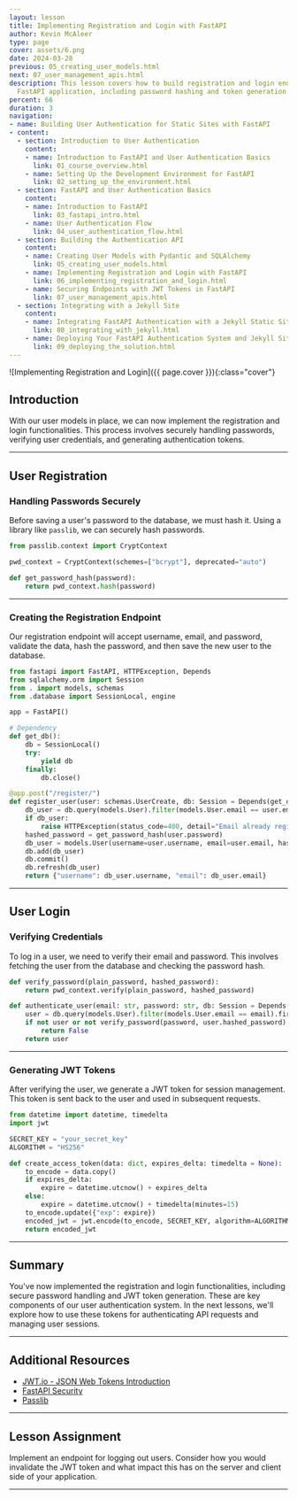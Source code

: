```yaml
---
layout: lesson
title: Implementing Registration and Login with FastAPI
author: Kevin McAleer
type: page
cover: assets/6.png
date: 2024-03-28
previous: 05_creating_user_models.html
next: 07_user_management_apis.html
description: This lesson covers how to build registration and login endpoints in your
  FastAPI application, including password hashing and token generation.
percent: 66
duration: 3
navigation:
- name: Building User Authentication for Static Sites with FastAPI
- content:
  - section: Introduction to User Authentication
    content:
    - name: Introduction to FastAPI and User Authentication Basics
      link: 01_course_overview.html
    - name: Setting Up the Development Environment for FastAPI
      link: 02_setting_up_the_environment.html
  - section: FastAPI and User Authentication Basics
    content:
    - name: Introduction to FastAPI
      link: 03_fastapi_intro.html
    - name: User Authentication Flow
      link: 04_user_authentication_flow.html
  - section: Building the Authentication API
    content:
    - name: Creating User Models with Pydantic and SQLAlchemy
      link: 05_creating_user_models.html
    - name: Implementing Registration and Login with FastAPI
      link: 06_implementing_registration_and_login.html
    - name: Securing Endpoints with JWT Tokens in FastAPI
      link: 07_user_management_apis.html
  - section: Integrating with a Jekyll Site
    content:
    - name: Integrating FastAPI Authentication with a Jekyll Static Site
      link: 08_integrating_with_jekyll.html
    - name: Deploying Your FastAPI Authentication System and Jekyll Site
      link: 09_deploying_the_solution.html
---
```



![Implementing Registration and Login]({{ page.cover }}){:class="cover"}

## Introduction

With our user models in place, we can now implement the registration and login functionalities. This process involves securely handling passwords, verifying user credentials, and generating authentication tokens.

---

## User Registration

### Handling Passwords Securely

Before saving a user's password to the database, we must hash it. Using a library like `passlib`, we can securely hash passwords.

```python
from passlib.context import CryptContext

pwd_context = CryptContext(schemes=["bcrypt"], deprecated="auto")

def get_password_hash(password):
    return pwd_context.hash(password)
```

---

### Creating the Registration Endpoint

Our registration endpoint will accept username, email, and password, validate the data, hash the password, and then save the new user to the database.

```python
from fastapi import FastAPI, HTTPException, Depends
from sqlalchemy.orm import Session
from . import models, schemas
from .database import SessionLocal, engine

app = FastAPI()

# Dependency
def get_db():
    db = SessionLocal()
    try:
        yield db
    finally:
        db.close()

@app.post("/register/")
def register_user(user: schemas.UserCreate, db: Session = Depends(get_db)):
    db_user = db.query(models.User).filter(models.User.email == user.email).first()
    if db_user:
        raise HTTPException(status_code=400, detail="Email already registered")
    hashed_password = get_password_hash(user.password)
    db_user = models.User(username=user.username, email=user.email, hashed_password=hashed_password)
    db.add(db_user)
    db.commit()
    db.refresh(db_user)
    return {"username": db_user.username, "email": db_user.email}
```

---

## User Login

### Verifying Credentials

To log in a user, we need to verify their email and password. This involves fetching the user from the database and checking the password hash.

```python
def verify_password(plain_password, hashed_password):
    return pwd_context.verify(plain_password, hashed_password)

def authenticate_user(email: str, password: str, db: Session = Depends(get_db)):
    user = db.query(models.User).filter(models.User.email == email).first()
    if not user or not verify_password(password, user.hashed_password):
        return False
    return user
```

---

### Generating JWT Tokens

After verifying the user, we generate a JWT token for session management. This token is sent back to the user and used in subsequent requests.

```python
from datetime import datetime, timedelta
import jwt

SECRET_KEY = "your_secret_key"
ALGORITHM = "HS256"

def create_access_token(data: dict, expires_delta: timedelta = None):
    to_encode = data.copy()
    if expires_delta:
        expire = datetime.utcnow() + expires_delta
    else:
        expire = datetime.utcnow() + timedelta(minutes=15)
    to_encode.update({"exp": expire})
    encoded_jwt = jwt.encode(to_encode, SECRET_KEY, algorithm=ALGORITHM)
    return encoded_jwt
```

---

## Summary

You've now implemented the registration and login functionalities, including secure password handling and JWT token generation. These are key components of our user authentication system. In the next lessons, we'll explore how to use these tokens for authenticating API requests and managing user sessions.

---

## Additional Resources

- [JWT.io - JSON Web Tokens Introduction](https://jwt.io/introduction/)
- [FastAPI Security](https://fastapi.tiangolo.com/tutorial/security/)
- [Passlib](https://passlib.readthedocs.io/en/stable/)

---

## Lesson Assignment

Implement an endpoint for logging out users. Consider how you would invalidate the JWT token and what impact this has on the server and client side of your application.

---
